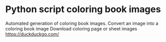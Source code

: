 # Python script coloring book images

Automated generation of coloring book images. Convert an image into a coloring book image
Download coloring page or sheet images https://duckduckgo.com/

